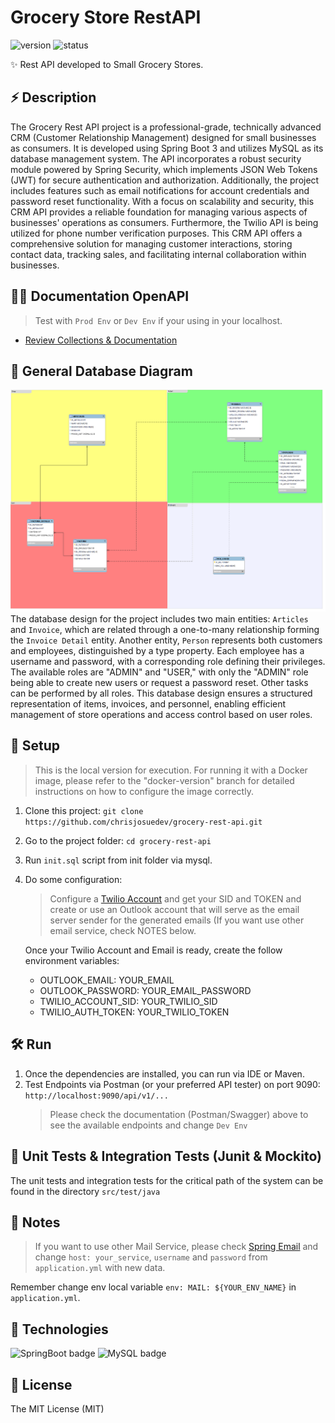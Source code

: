 # Grocery Store RestAPI

<p style="justify-content: center">
   <img src="https://img.shields.io/badge/versión-v1.0-blue.svg" alt="version">
   <img src="https://img.shields.io/badge/status-completed-green" alt="status">
</p>

✨ Rest API developed to Small Grocery Stores.

## ⚡️ Description
The Grocery Rest API project is a professional-grade, technically advanced CRM (Customer Relationship Management) designed for small businesses as consumers. It is developed using Spring Boot 3 and utilizes MySQL as its database management system. The API incorporates a robust security module powered by Spring Security, which implements JSON Web Tokens (JWT) for secure authentication and authorization. Additionally, the project includes features such as email notifications for account credentials and password reset functionality. With a focus on scalability and security, this CRM API provides a reliable foundation for managing various aspects of businesses' operations as consumers. Furthermore, the Twilio API is being utilized for phone number verification purposes. This CRM API offers a comprehensive solution for managing customer interactions, storing contact data, tracking sales, and facilitating internal collaboration within businesses.

## 👨‍💻 Documentation OpenAPI

> Test with `Prod Env` or `Dev Env` if your using in your localhost.
- [Review Collections & Documentation](https://documenter.getpostman.com/view/21748987/2s93m354Jn) 

## 🤖 General Database Diagram

![Database Relational Model](https://github.com/chrisjosuedev/my-assets/blob/main/db-diagrams/grocery-diagram-v2.png?raw=true)
The database design for the project includes two main entities: `Articles` and `Invoice`, which are related through a one-to-many relationship forming the `Invoice Detail` entity.
Another entity, `Person` represents both customers and employees, distinguished by a type property. Each employee has a username and password, with a corresponding role defining their privileges. The available roles are "ADMIN" and "USER," with only the "ADMIN" role being able to create new users or request a password reset. Other tasks can be performed by all roles.
This database design ensures a structured representation of items, invoices, and personnel, enabling efficient management of store operations and access control based on user roles.


## 🚀 Setup
> This is the local version for execution. For running it with a Docker image, please refer to the "docker-version" branch for detailed instructions on how to configure the image correctly.

1. Clone this project: `git clone https://github.com/chrisjosuedev/grocery-rest-api.git`
2. Go to the project folder:
   `cd grocery-rest-api`
3. Run `init.sql` script from init folder via mysql.
4. Do some configuration:
   > Configure a [Twilio Account](https://documentation.onesignal.com/docs/twilio-setup) and get your SID and TOKEN
   > and create or use an Outlook account that will serve as the email server sender for the generated emails (If you want
   > use other email service, check NOTES below.

   Once your Twilio Account and Email is ready, create the follow environment variables:
    - OUTLOOK_EMAIL: YOUR_EMAIL
    - OUTLOOK_PASSWORD: YOUR_EMAIL_PASSWORD
    - TWILIO_ACCOUNT_SID: YOUR_TWILIO_SID
    - TWILIO_AUTH_TOKEN: YOUR_TWILIO_TOKEN

## 🛠 Run

1. Once the dependencies are installed, you can run via IDE or Maven.
2. Test Endpoints via Postman (or your preferred API tester) on port 9090: `http://localhost:9090/api/v1/...`
   > Please check the documentation (Postman/Swagger) above to see the available endpoints and change `Dev Env`

## 🧪 Unit Tests & Integration Tests (Junit & Mockito)
The unit tests and integration tests for the critical path of the system can be found in the directory `src/test/java`

## 🔗 Notes
> If you want to use other Mail Service, please check [Spring Email](https://www.baeldung.com/spring-email) and change
> `host: your_service`, `username` and `password` from `application.yml` with new data.

Remember change env local variable `env: MAIL: ${YOUR_ENV_NAME}` in `application.yml`.

## 🦀 Technologies

![SpringBoot badge](https://img.shields.io/badge/springboot-java-brightgreen)
![MySQL badge](https://img.shields.io/badge/mysql-db-red)

## 🧾 License

The MIT License (MIT)
